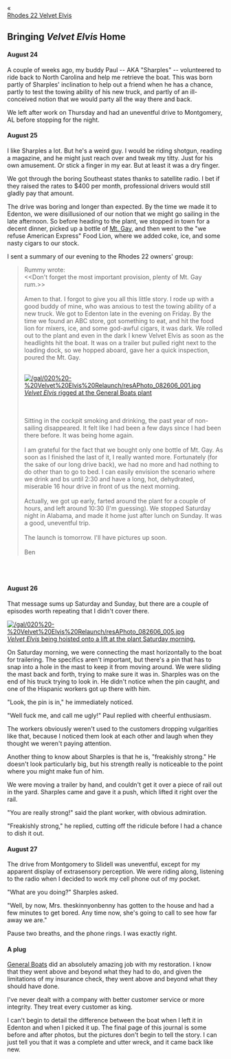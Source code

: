 <div class="top-nav-links"><div class="link-arrow link-arrow-left"><div class="div-left-ticks">«</div><a href="/velvet-elvis/rhodes-22" class="div-left-text">Rhodes 22 Velvet Elvis</a></div></div>

<h2>Bringing <i>Velvet Elvis</i> Home</h2>
		
<h4>August 24</h4>
		
A couple of weeks ago, my buddy Paul -- AKA "Sharples" -- volunteered to ride back to North Carolina and help me retrieve the boat.  This was born partly of Sharples' inclination to help out a friend when he has a chance, partly to test the towing ability of his new truck, and partly of an ill-conceived notion that we would party all the way there and back.

We left after work on Thursday and had an uneventful drive to Montgomery, AL before stopping for the night.

<h4>August 25</h4>

I like Sharples a lot.  But he's a weird guy.  I would be riding shotgun, reading a magazine, and he might just reach over and tweak my titty.  Just for his own amusement.  Or stick a finger in my ear.  But at least it was a dry finger.

We got through the boring Southeast states thanks to satellite radio.  I bet if they raised the rates to $400 per month, professional drivers would still gladly pay that amount.

The drive was boring and longer than expected.  By the time we made it to Edenton, we were disillusioned of our notion that we might go sailing in the late afternoon.  So before heading to the plant, we stopped in town for a decent dinner, picked up a bottle of <a href="http://www.mountgayrum.com/" target="_blank">Mt. Gay</a>, and then went to the "we refuse American Express" Food Lion, where we added coke, ice, and some nasty cigars to our stock.

I sent a summary of our evening to the Rhodes 22 owners' group:


<blockquote>
Rummy wrote:
<br/>&lt;&lt;Don't forget the most important provision, plenty of Mt. Gay rum.&gt;&gt;
<br/><br/>
Amen to that.  I forgot to give you all this little story.
I rode up with a good buddy of mine, who was anxious to test the towing ability of a new truck.  We got to Edenton late in the evening on Friday.  By the time we found an ABC store, got something to eat, and hit the food lion for mixers, ice, and some god-awful cigars, it was dark.  We rolled out to the plant and even in the dark I knew Velvet Elvis as soon as the headlights hit the boat.  It was on a trailer but pulled right next to the loading dock, so we hopped aboard, gave her a quick inspection, poured the Mt. Gay.
<br/><br/>

<a class="lightview alignright" href="/gal/020%20-%20Velvet%20Elvis%20Relaunch/resAPhoto_082606_001.jpg" data-lightview-caption="*Velvet Elvis* rigged at the General Boats plant" data-lightview-group="group1" style="width:350px;"><img src="/gal/020%20-%20Velvet%20Elvis%20Relaunch/resAPhoto_082606_001.jpg" alt="/gal/020%20-%20Velvet%20Elvis%20Relaunch/resAPhoto_082606_001.jpg"><br/><span class="caption">*Velvet Elvis* rigged at the General Boats plant</span></a>

<br/><br/>
Sitting in the cockpit smoking and drinking, the past year of non-sailing disappeared.  It felt like I had been a few days since I had been there before.  It was being home again.
<br/><br/>
I am grateful for the fact that we bought only one bottle of Mt. Gay.  As soon as I finished the last of it, I really wanted more.  Fortunately (for the sake of our long drive back), we had no more and had nothing to do other than to go to bed.  I can easily envision the scenario where we drink and bs until 2:30 and have a long, hot, dehydrated, miserable 16 hour drive in front of us the next morning.
<br/><br/>
Actually, we got up early, farted around the plant for a couple of hours, and left around 10:30 (I'm guessing).  We stopped Saturday night in Alabama, and made it home just after lunch on Sunday.  It was a good, uneventful trip.
<br/><br/>
The launch is tomorrow.  I'll have pictures up soon.
<br/><br/>
Ben
</blockquote>

<br/><br/>
<h4>August 26</h4>

That message sums up Saturday and Sunday, but there are a couple of episodes worth repeating that I didn't cover there.

<a class="lightview alignright" href="/gal/020%20-%20Velvet%20Elvis%20Relaunch/resAPhoto_082606_005.jpg" data-lightview-caption="*Velvet Elvis* being hoisted onto a lift at the plant Saturday morning." data-lightview-group="group1" style="width:350px;"><img src="/gal/020%20-%20Velvet%20Elvis%20Relaunch/resAPhoto_082606_005.jpg" alt="/gal/020%20-%20Velvet%20Elvis%20Relaunch/resAPhoto_082606_005.jpg"><br/><span class="caption">*Velvet Elvis* being hoisted onto a lift at the plant Saturday morning.</span></a>

On Saturday morning, we were connecting the mast horizontally to the boat for trailering.  The specifics aren't important, but there's a pin that has to snap into a hole in the mast to keep it from moving around.  We were sliding the mast back and forth, trying to make sure it was in.  Sharples was on the end of his truck trying to look in.  He didn't notice when the pin caught, and one of the Hispanic workers got up there with him.

"Look, the pin is in," he immediately noticed.

"Well fuck me, and call me ugly!" Paul replied with cheerful enthusiasm.

The workers obviously weren't used to the customers dropping vulgarities like that, because I noticed them look at each other and laugh when they thought we weren't paying attention.

Another thing to know about Sharples is that he is, "freakishly strong."  He doesn't look particularly big, but his strength really is noticeable to the point where you might make fun of him.  

We were moving a trailer by hand, and couldn't get it over a piece of rail out in the yard.  Sharples came and gave it a push, which lifted it right over the rail.

"You are really strong!" said the plant worker, with obvious admiration.

"Freakishly strong," he replied, cutting off the ridicule before I had a chance to dish it out.

<h4>August 27</h4>

The drive from Montgomery to Slidell was uneventful, except for my apparent display of extrasensory perception.  We were riding along, listening to the radio when I decided to work my cell phone out of my pocket.

"What are you doing?" Sharples asked.

"Well, by now, Mrs. theskinnyonbenny has gotten to the house and had a few minutes to get bored.  Any time now, she's going to call to see how far away we are."

Pause two breaths, and the phone rings.  I was exactly right.

<h4>A plug</h4>

<p><a href="http://www.generalboats.com/http___www.generalboats.com/home.html" target="_blank">General Boats</a> did an absolutely amazing job with my restoration.  I know that they went above and beyond what they had to do, and given the limitations of my insurance check, they went above and beyond what they should have done.</p>

I've never dealt with a company with better customer service or more integrity.  They treat every customer as king.

I can't begin to detail the difference between the boat when I left it in Edenton and when I picked it up.  The final page of this journal is some before and after photos, but the pictures don't begin to tell the story.  I can just tell you that it was a complete and utter wreck, and it came back like new.
